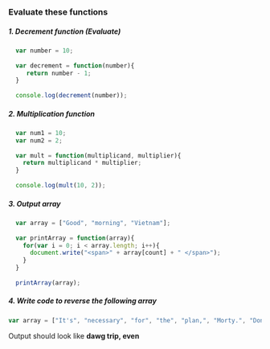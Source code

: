 ### Evaluate these functions

##### 1. Decrement function (Evaluate)
```javascript
  var number = 10;
  
  var decrement = function(number){
     return number - 1;
  }
  
  console.log(decrement(number));
```

##### 2. Multiplication function
```javascript
  var num1 = 10;
  var num2 = 2;
  
  var mult = function(multiplicand, multiplier){
    return multiplicand * multiplier;
  }
  
  console.log(mult(10, 2));
```

##### 3. Output array
```javascript
  var array = ["Good", "morning", "Vietnam"];
  
  var printArray = function(array){
    for(var i = 0; i < array.length; i++){
      document.write("<span>" + array[count] + " </span>");
    }
  }
  
  printArray(array);
```

##### 4. Write code to reverse the following array
```javascript
var array = ["It's", "necessary", "for", "the", "plan,", "Morty.", "Don't", "even", "trip,", "dawg."];
```
Output should look like __dawg trip, even__
